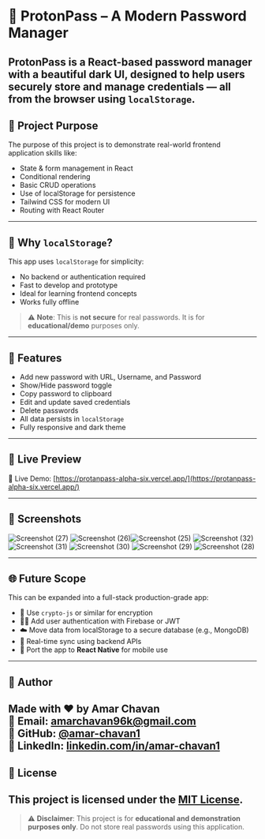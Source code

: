 # 🔐 ProtonPass – A Modern Password Manager

ProtonPass is a **React-based password manager** with a beautiful dark UI, designed to help users **securely store and manage credentials** — all from the browser using `localStorage`.
---
## 🎯 Project Purpose

The purpose of this project is to demonstrate real-world frontend application skills like:

- State & form management in React  
- Conditional rendering  
- Basic CRUD operations  
- Use of localStorage for persistence  
- Tailwind CSS for modern UI  
- Routing with React Router

---
## 🧠 Why `localStorage`?

This app uses `localStorage` for simplicity:

- No backend or authentication required  
- Fast to develop and prototype  
- Ideal for learning frontend concepts  
- Works fully offline

> ⚠️ **Note**: This is **not secure** for real passwords. It is for **educational/demo** purposes only.

---

## 🚀 Features

- Add new password with URL, Username, and Password  
- Show/Hide password toggle  
- Copy password to clipboard  
- Edit and update saved credentials  
- Delete passwords  
- All data persists in `localStorage`  
- Fully responsive and dark theme

---
## 🔗 Live Preview

🚀 Live Demo: [https://protanpass-alpha-six.vercel.app/](https://protanpass-alpha-six.vercel.app/)

---

## 📸 Screenshots

![Screenshot (27)](https://github.com/user-attachments/assets/28b464aa-2025-425b-8f56-1782b6c30544)
![Screenshot (26)](https://github.com/user-attachments/assets/9b1db477-8a95-49fc-9daf-4e9b5654083a)![Screenshot (25)](https://github.com/user-attachments/assets/d52a1ce4-c676-4074-8a80-d8e7f21a958a)
![Screenshot (32)](https://github.com/user-attachments/assets/8037bbb1-0515-4482-b295-42760e0fe61e)
![Screenshot (31)](https://github.com/user-attachments/assets/f4e1eebd-ae4b-4f9d-944e-ede1d590615b)
![Screenshot (30)](https://github.com/user-attachments/assets/29fb18cf-e061-4682-b774-f5e30983b72e)
![Screenshot (29)](https://github.com/user-attachments/assets/fef93f51-66cf-4b36-8936-b38d023afd89)
![Screenshot (28)](https://github.com/user-attachments/assets/065612f8-3389-466d-a906-54bb9fcb07bd)


---

## 🌐 Future Scope

This can be expanded into a full-stack production-grade app:

- 🔐 Use `crypto-js` or similar for encryption  
- 🧑‍💻 Add user authentication with Firebase or JWT  
- ☁️ Move data from localStorage to a secure database (e.g., MongoDB)  
- 🔄 Real-time sync using backend APIs  
- 📱 Port the app to **React Native** for mobile use

---

## 🙌 Author
Made with ❤️ by **Amar Chavan**  
📧 Email: amarchavan96k@gmail.com  
🔗 GitHub: [@amar-chavan1](https://github.com/amar-chavan1)  
📱 LinkedIn: [linkedin.com/in/amar-chavan1](https://linkedin.com/in/amar-chavan1)
---

## 📃 License

This project is licensed under the [MIT License](LICENSE).
---

> ⚠️ **Disclaimer**: This project is for **educational and demonstration purposes only**. Do not store real passwords using this application.
